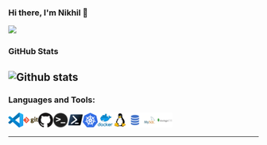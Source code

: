 ### Hi there, I'm Nikhil 👋
![](https://komarev.com/ghpvc/?username=NikhilRaj-DevOps&color=blue)

### GitHub Stats

![Github stats](https://github-readme-stats.vercel.app/api?username=NikhilRaj-DevOps&count_private=true&show_icons=true&theme=dark&include_all_commits=true)
---
### Languages and Tools:
<img align="left" alt="Visual Studio Code" width="30px" src="https://raw.githubusercontent.com/github/explore/80688e429a7d4ef2fca1e82350fe8e3517d3494d/topics/visual-studio-code/visual-studio-code.png" />
<img align="left" alt="Git" width="30px" src="https://raw.githubusercontent.com/github/explore/80688e429a7d4ef2fca1e82350fe8e3517d3494d/topics/git/git.png" />
<img align="left" alt="GitHub" width="30px" src="https://raw.githubusercontent.com/github/explore/78df643247d429f6cc873026c0622819ad797942/topics/github/github.png" />
<img align="left" alt="Terminal" width="30px" src="https://raw.githubusercontent.com/github/explore/80688e429a7d4ef2fca1e82350fe8e3517d3494d/topics/terminal/terminal.png" />
<img align="left" alt="PowerShell" width="30px" src="https://raw.githubusercontent.com/github/explore/80688e429a7d4ef2fca1e82350fe8e3517d3494d/topics/powershell/powershell.png" />
<img align="left" alt="Kubernetes" width="30px" src="https://raw.githubusercontent.com/github/explore/80688e429a7d4ef2fca1e82350fe8e3517d3494d/topics/kubernetes/kubernetes.png" />
<img align="left" alt="Docker" width="30px" src="https://raw.githubusercontent.com/github/explore/80688e429a7d4ef2fca1e82350fe8e3517d3494d/topics/docker/docker.png" />
<img align="left" alt="Docker" width="30px" src="https://raw.githubusercontent.com/github/explore/80688e429a7d4ef2fca1e82350fe8e3517d3494d/topics/linux/linux.png" />
<img align="left" alt="SQL" width="30px" src="https://raw.githubusercontent.com/github/explore/80688e429a7d4ef2fca1e82350fe8e3517d3494d/topics/sql/sql.png" />
<img align="left" alt="MySQL" width="30px" src="https://raw.githubusercontent.com/github/explore/80688e429a7d4ef2fca1e82350fe8e3517d3494d/topics/mysql/mysql.png" />
<img align="left" alt="MongoDB" width="30px" src="https://raw.githubusercontent.com/github/explore/80688e429a7d4ef2fca1e82350fe8e3517d3494d/topics/mongodb/mongodb.png" />


<br />
<br />

---
<!-- [![Top Langs](https://github-readme-stats.vercel.app/api/top-langs/?username=NikhilRaj-DevOps&layout=compact&theme=merko&hide_border=true)](https://github.com/NikhilRaj-DevOps/NikhilRaj-DevOps)


<details open>
  <summary>⚡ GitHub Stats</summary>

  <img align="left" alt="nikhilrajnr's GitHub Stats" src="https://github-readme-stats.vercel.app/api?username=NikhilRaj-DevOps&show_icons=true&hide_border=true&theme=blue-green" />

</details> -->

[twitter]: https://twitter.com/DevNikhilRaj
[linkedin]: https://www.linkedin.com/in/nikhilrajnr
